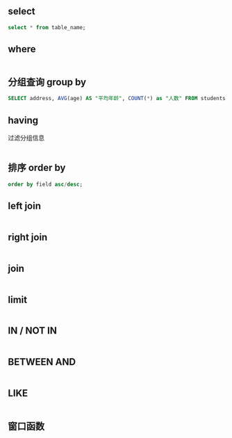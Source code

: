 ## select

```sql
select * from table_name;
```



## where

```sql

```



## 分组查询 group by

```sql
SELECT address, AVG(age) AS "平均年龄", COUNT(*) as "人数" FROM students GROUP BY students.address;
```

## having

过滤分组信息

```sql

```

## 排序 order by

```sql
order by field asc/desc;
```

## left join

```sql
```



## right join

```sql
```



## join

```sql
```



## limit

```sql
```



## IN / NOT IN

```sql
```



## BETWEEN AND

```sql
```



## LIKE

```sql
```





## 窗口函数

```sql
```

